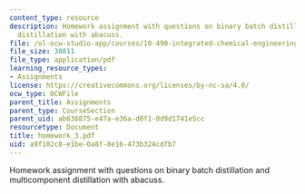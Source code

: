```yaml
---
content_type: resource
description: Homework assignment with questions on binary batch distillation and multicomponent
  distillation with abacuss.
file: /ol-ocw-studio-app/courses/10-490-integrated-chemical-engineering-i-fall-2006/a9f102c8e1be0a8f8e16473b324cdfb7_homework_3.pdf
file_size: 30811
file_type: application/pdf
learning_resource_types:
- Assignments
license: https://creativecommons.org/licenses/by-nc-sa/4.0/
ocw_type: OCWFile
parent_title: Assignments
parent_type: CourseSection
parent_uid: ab636875-e47a-e36a-d0f1-0d9d1741e5cc
resourcetype: Document
title: homework_3.pdf
uid: a9f102c8-e1be-0a8f-8e16-473b324cdfb7
---
```

Homework assignment with questions on binary batch distillation and multicomponent distillation with abacuss.